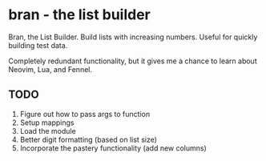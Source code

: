 # bran - the list builder

Bran, the List Builder. Build lists with increasing numbers. Useful for quickly 
building test data. 

Completely redundant functionality, but it gives me a chance to learn about Neovim, Lua, and Fennel.

## TODO

 1. Figure out how to pass args to function 
 2. Setup mappings 
 3. Load the module
 4. Better digit formatting (based on list size)
 5. Incorporate the pastery functionality (add new columns)
